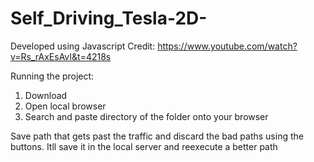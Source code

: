 # Self_Driving_Tesla-2D-

Developed using Javascript 
Credit: https://www.youtube.com/watch?v=Rs_rAxEsAvI&t=4218s

Running the project:
1. Download
2. Open local browser
4. Search and paste directory of the folder onto your browser

Save path that gets past the traffic and discard the bad paths using the buttons. Itll save it in the local server and reexecute a better path
